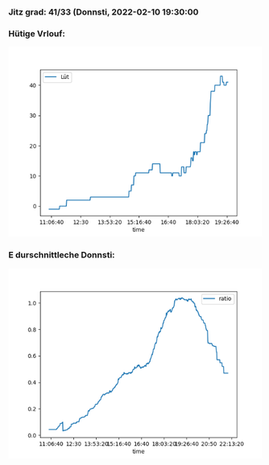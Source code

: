 ### Jitz grad: 41/33 (Donnsti, 2022-02-10 19:30:00

### Hütige Vrlouf:
![Graph](Today.png)

### E durschnittleche Donnsti:
![Graph](Donnsti.png)